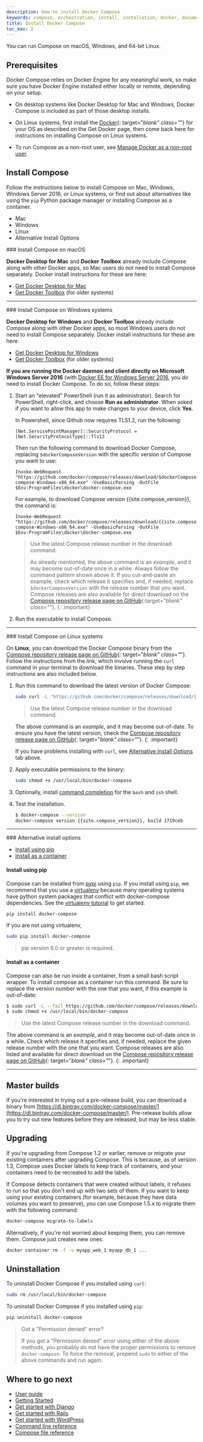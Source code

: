 ```yaml
---
description: How to install Docker Compose
keywords: compose, orchestration, install, installation, docker, documentation
title: Install Docker Compose
toc_max: 2
---
```


You can run Compose on macOS, Windows, and 64-bit Linux.

## Prerequisites

Docker Compose relies on Docker Engine for any meaningful work, so make sure you
have Docker Engine installed either locally or remote, depending on your setup.

- On desktop systems like Docker Desktop for Mac and Windows, Docker Compose is
included as part of those desktop installs.

- On Linux systems, first install the
[Docker](/install/index.md#server){: target="_blank" class="_"}
for your OS as described on the Get Docker page, then come back here for
instructions on installing Compose on
Linux systems.

- To run Compose as a non-root user, see [Manage Docker as a non-root user](/install/linux/linux-postinstall.md).

## Install Compose

Follow the instructions below to install Compose on Mac, Windows, Windows Server
2016, or Linux systems, or find out about alternatives like using the `pip`
Python package manager or installing Compose as a container.

<ul class="nav nav-tabs">
<li class="active"><a data-toggle="tab" data-target="#macOS">Mac</a></li>
<li><a data-toggle="tab" data-target="#windows">Windows</a></li>
<li><a data-toggle="tab" data-target="#linux">Linux</a></li>
<li><a data-toggle="tab" data-target="#alternatives">Alternative Install Options</a></li>
</ul>
<div class="tab-content">
<div id="macOS" class="tab-pane fade in active" markdown="1">
### Install Compose on macOS

**Docker Desktop for Mac** and **Docker Toolbox** already include Compose along
with other Docker apps, so Mac users do not need to install Compose separately.
Docker install instructions for these are here:

  * [Get Docker Desktop for Mac](/docker-for-mac/install.md)
  * [Get Docker Toolbox](/toolbox/overview.md) (for older systems)
<hr>
</div>
<div id="windows" class="tab-pane fade" markdown="1">
### Install Compose on Windows systems

**Docker Desktop for Windows** and **Docker Toolbox** already include Compose
along with other Docker apps, so most Windows users do not need to
install Compose separately. Docker install instructions for these are here:

* [Get Docker Desktop for Windows](/docker-for-windows/install.md)
* [Get Docker Toolbox](/toolbox/overview.md) (for older systems)

**If you are running the Docker daemon and client directly on Microsoft
Windows Server 2016** (with [Docker EE for Windows Server 2016](/install/windows/docker-ee.md), you _do_ need to install
Docker Compose. To do so, follow these steps:

1.  Start an "elevated" PowerShell (run it as administrator).
    Search for PowerShell, right-click, and choose
    **Run as administrator**. When asked if you want to allow this app
    to make changes to your device, click **Yes**.
    
    In Powershell, since Github now requires TLS1.2, run the following:
    
    ```none  
    [Net.ServicePointManager]::SecurityProtocol = [Net.SecurityProtocolType]::Tls12
    ```

    Then run the following command to download
    Docker Compose, replacing `$dockerComposeVersion` with the specific
    version of Compose you want to use:

    ```none
    Invoke-WebRequest "https://github.com/docker/compose/releases/download/$dockerComposeVersion/docker-compose-Windows-x86_64.exe" -UseBasicParsing -OutFile $Env:ProgramFiles\docker\docker-compose.exe
    ```

    For example, to download Compose version {{site.compose_version}},
    the command is:

    ```none
    Invoke-WebRequest "https://github.com/docker/compose/releases/download/{{site.compose_version}}/docker-compose-Windows-x86_64.exe" -UseBasicParsing -OutFile $Env:ProgramFiles\docker\docker-compose.exe
    ```
    > Use the latest Compose release number in the download command.
    >
    > As already mentioned, the above command is an _example_, and
    it may become out-of-date once in a while. Always follow the
    command pattern shown above it. If you cut-and-paste an example,
    check which release it specifies and, if needed,
    replace `$dockerComposeVersion` with the release number that
    you want. Compose releases are also available for direct download
    on the [Compose repository release page on GitHub](https://github.com/docker/compose/releases){:target="_blank" class="_"}.
    {: .important}

2.  Run the executable to install Compose.
<hr>
</div>
<div id="linux" class="tab-pane fade" markdown="1">
### Install Compose on Linux systems

On **Linux**, you can download the Docker Compose binary from the [Compose
repository release page on GitHub](https://github.com/docker/compose/releases){:
target="_blank" class="_"}. Follow the instructions from the link, which involve
running the `curl` command in your terminal to download the binaries. These step
by step instructions are also included below.

1.  Run this command to download the latest version of Docker Compose:

    ```bash
    sudo curl -L "https://github.com/docker/compose/releases/download/{{site.compose_version}}/docker-compose-$(uname -s)-$(uname -m)" -o /usr/local/bin/docker-compose
    ```

    > Use the latest Compose release number in the download command.
    >
    The above command is an _example_, and it may become out-of-date. To ensure you have the latest version, check the [Compose repository release page on GitHub](https://github.com/docker/compose/releases){: target="_blank" class="_"}.
    {: .important}

    If you have problems installing with `curl`, see
    [Alternative Install Options](install.md#alternative-install-options) tab above.

2.  Apply executable permissions to the binary:

    ```bash
    sudo chmod +x /usr/local/bin/docker-compose
    ```

3.  Optionally, install [command completion](completion.md) for the
    `bash` and `zsh` shell.

4.  Test the installation.

    ```bash
    $ docker-compose --version
    docker-compose version {{site.compose_version}}, build 1719ceb
    ```
<hr>
</div>
<div id="alternatives" class="tab-pane fade" markdown="1">
### Alternative install options

- [Install using pip](#install-using-pip)
- [Install as a container](#install-as-a-container)

#### Install using pip

Compose can be installed from
[pypi](https://pypi.python.org/pypi/docker-compose) using `pip`. If you install
using `pip`, we recommend that you use a
[virtualenv](https://virtualenv.pypa.io/en/latest/) because many operating
systems have python system packages that conflict with docker-compose
dependencies. See the [virtualenv
tutorial](http://docs.python-guide.org/en/latest/dev/virtualenvs/) to get
started.

```bash
pip install docker-compose
```
If you are not using virtualenv,

```bash
sudo pip install docker-compose
```

> pip version 6.0 or greater is required.

#### Install as a container

Compose can also be run inside a container, from a small bash script wrapper. To
install compose as a container run this command. Be sure to replace the version
number with the one that you want, if this example is out-of-date:

```bash
$ sudo curl -L --fail https://github.com/docker/compose/releases/download/{{site.compose_version}}/run.sh -o /usr/local/bin/docker-compose
$ sudo chmod +x /usr/local/bin/docker-compose
```

>  Use the latest Compose release number in the download command.
>
The above command is an _example_, and it may become out-of-date once in a
while. Check which release it specifies and, if needed, replace the given
release number with the one that you want. Compose releases are also listed and
available for direct download on the [Compose repository release page on
GitHub](https://github.com/docker/compose/releases){: target="_blank"
class="_"}.
{: .important}
<hr>
</div>
</div>

## Master builds

If you're interested in trying out a pre-release build, you can download a binary
from
[https://dl.bintray.com/docker-compose/master/](https://dl.bintray.com/docker-compose/master/).
Pre-release builds allow you to try out new features before they are released,
but may be less stable.


## Upgrading

If you're upgrading from Compose 1.2 or earlier, remove or
migrate your existing containers after upgrading Compose. This is because, as of
version 1.3, Compose uses Docker labels to keep track of containers, and your
containers need to be recreated to add the labels.

If Compose detects containers that were created without labels, it refuses
to run so that you don't end up with two sets of them. If you want to keep using
your existing containers (for example, because they have data volumes you want
to preserve), you can use Compose 1.5.x to migrate them with the following
command:

```bash
docker-compose migrate-to-labels
```

Alternatively, if you're not worried about keeping them, you can remove them.
Compose just creates new ones.

```bash
docker container rm -f -v myapp_web_1 myapp_db_1 ...
```

## Uninstallation

To uninstall Docker Compose if you installed using `curl`:

```bash
sudo rm /usr/local/bin/docker-compose
```

To uninstall Docker Compose if you installed using `pip`:

```bash
pip uninstall docker-compose
```

> Got a "Permission denied" error?
>
> If you get a "Permission denied" error using either of the above
> methods, you probably do not have the proper permissions to remove
> `docker-compose`. To force the removal, prepend `sudo` to either of the above
> commands and run again.


## Where to go next

- [User guide](index.md)
- [Getting Started](gettingstarted.md)
- [Get started with Django](django.md)
- [Get started with Rails](rails.md)
- [Get started with WordPress](wordpress.md)
- [Command line reference](/compose/reference/index.md)
- [Compose file reference](compose-file.md)
